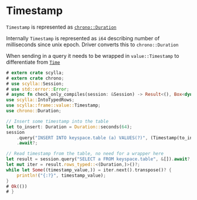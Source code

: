 # Timestamp
`Timestamp` is represented as [`chrono::Duration`](https://docs.rs/chrono/0.4.19/chrono/struct.Duration.html)

Internally `Timestamp` is represented as `i64` describing number of milliseconds since unix epoch.
Driver converts this to `chrono::Duration`

When sending in a query it needs to be wrapped in `value::Timestamp` to differentiate from [`Time`](time.md)

```rust
# extern crate scylla;
# extern crate chrono;
# use scylla::Session;
# use std::error::Error;
# async fn check_only_compiles(session: &Session) -> Result<(), Box<dyn Error>> {
use scylla::IntoTypedRows;
use scylla::frame::value::Timestamp;
use chrono::Duration;

// Insert some timestamp into the table
let to_insert: Duration = Duration::seconds(64);
session
    .query("INSERT INTO keyspace.table (a) VALUES(?)", (Timestamp(to_insert),))
    .await?;

// Read timestamp from the table, no need for a wrapper here
let result = session.query("SELECT a FROM keyspace.table", &[]).await?;
let mut iter = result.rows_typed::<(Duration,)>()?;
while let Some((timestamp_value,)) = iter.next().transpose()? {
    println!("{:?}", timestamp_value);
}
# Ok(())
# }
```